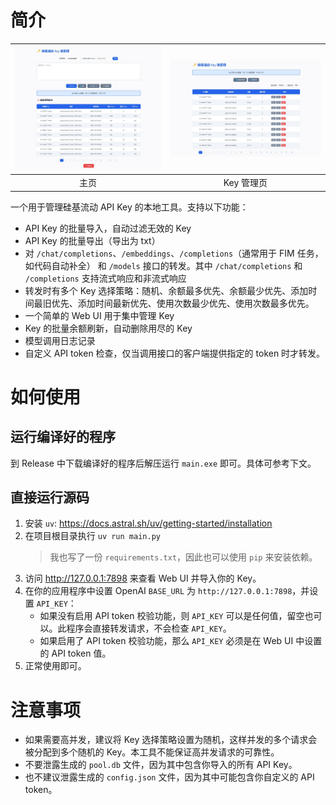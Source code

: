 # 简介

| ![Home Page](./images/home.jpg) | ![Keys Management](./images/keys.jpg) |
| :---: | :---: |
| 主页 | Key 管理页 |

一个用于管理硅基流动 API Key 的本地工具。支持以下功能：
- API Key 的批量导入，自动过滤无效的 Key
- API Key 的批量导出（导出为 txt）
- 对 `/chat/completions`、`/embeddings`、`/completions`（通常用于 FIM 任务，如代码自动补全） 和 `/models` 接口的转发。其中 `/chat/completions` 和 `/completions` 支持流式响应和非流式响应
- 转发时有多个 Key 选择策略：随机、余额最多优先、余额最少优先、添加时间最旧优先、添加时间最新优先、使用次数最少优先、使用次数最多优先。
- 一个简单的 Web UI 用于集中管理 Key
- Key 的批量余额刷新，自动删除用尽的 Key
- 模型调用日志记录
- 自定义 API token 检查，仅当调用接口的客户端提供指定的 token 时才转发。

# 如何使用

## 运行编译好的程序

到 Release 中下载编译好的程序后解压运行 `main.exe` 即可。具体可参考下文。

## 直接运行源码

1. 安装 `uv`: https://docs.astral.sh/uv/getting-started/installation
2. 在项目根目录执行 `uv run main.py`
    > 我也写了一份 `requirements.txt`，因此也可以使用 `pip` 来安装依赖。
3. 访问 http://127.0.0.1:7898 来查看 Web UI 并导入你的 Key。
4. 在你的应用程序中设置 OpenAI `BASE_URL` 为 `http://127.0.0.1:7898`，并设置 `API_KEY`：
    - 如果没有启用 API token 校验功能，则 `API_KEY` 可以是任何值，留空也可以。此程序会直接转发请求，不会检查 `API_KEY`。
    - 如果启用了 API token 校验功能，那么 `API_KEY` 必须是在 Web UI 中设置的 API token 值。
5. 正常使用即可。

# 注意事项

- 如果需要高并发，建议将 Key 选择策略设置为随机，这样并发的多个请求会被分配到多个随机的 Key。本工具不能保证高并发请求的可靠性。
- 不要泄露生成的 `pool.db` 文件，因为其中包含你导入的所有 API Key。
- 也不建议泄露生成的 `config.json` 文件，因为其中可能包含你自定义的 API token。
